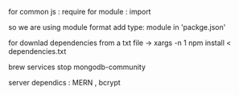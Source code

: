 for common js : require
for module : import 

so we are using module format 
add type: module in 'packge.json'


for downlad dependencies from a txt file -> xargs -n 1 npm install < dependencies.txt

brew services stop mongodb-community




server dependics : MERN , bcrypt
